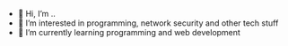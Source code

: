 - 👋 Hi, I’m ..
- 👀 I’m interested in programming, network security and other tech stuff
- 🌱 I’m currently learning programming and web development 

<!---
hannabadaboe/hannabadaboe is a ✨ special ✨ repository because its `README.md` (this file) appears on your GitHub profile.
You can click the Preview link to take a look at your changes.
--->
